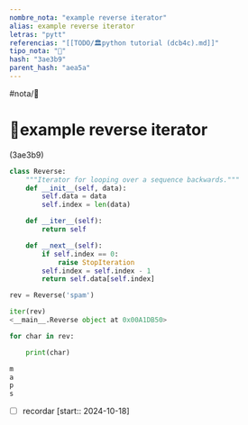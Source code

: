 ```yaml
---
nombre_nota: "example reverse iterator"
alias: example reverse iterator
letras: "pytt"
referencias: "[[TODO/🏛️python tutorial (dcb4c).md]]"
tipo_nota: "📑"
hash: "3ae3b9"
parent_hash: "aea5a"
---
```


#nota/📑

# 📑example reverse iterator
<div class="hash">(3ae3b9)</div>


```python
class Reverse:
    """Iterator for looping over a sequence backwards."""
    def __init__(self, data):
        self.data = data
        self.index = len(data)

    def __iter__(self):
        return self

    def __next__(self):
        if self.index == 0:
            raise StopIteration
        self.index = self.index - 1
        return self.data[self.index]
```

```python
rev = Reverse('spam')

iter(rev)
<__main__.Reverse object at 0x00A1DB50>

for char in rev:

    print(char)

m
a
p
s
```
- [ ] recordar  [start:: 2024-10-18]
